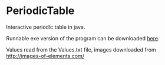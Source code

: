 # PeriodicTable
Interactive periodic table in java. 

Runnable exe version of the program can be downloaded [here](https://www.dropbox.com/s/c64c1p1m9aynh89/Periodic%20Table.exe?dl=0).

Values read from the Values.txt file, images downloaded from http://images-of-elements.com/
